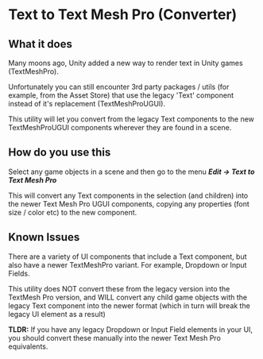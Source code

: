 # Text to Text Mesh Pro (Converter)

## What it does

Many moons ago, Unity added a new way to render text in Unity games (TextMeshPro).

Unfortunately you can still encounter 3rd party packages / utils (for example, from the Asset Store) that use the legacy 'Text' component instead of it's replacement (TextMeshProUGUI). 

This utility will let you convert from the legacy Text components to the new TextMeshProUGUI components wherever they are found in a scene.

## How do you use this

Select any game objects in a scene and then go to the menu ***Edit -> Text to Text Mesh Pro*** 

This will convert any Text components in the selection (and children) into the newer Text Mesh Pro UGUI components, copying any properties (font size / color etc) to the new component.

## Known Issues

There are a variety of UI components that include a Text component, but also have a newer TextMeshPro variant. For example, Dropdown or Input Fields. 

This utility does NOT convert these from the legacy version into the TextMesh Pro version, and WILL convert any child game objects with the legacy Text component into the newer format (which in turn will break the legacy UI element as a result)

**TLDR:** If you have any legacy Dropdown or Input Field elements in your UI, you should convert these manually into the newer Text Mesh Pro equivalents.




